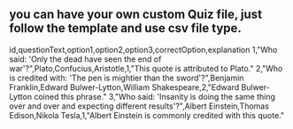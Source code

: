 you can have your own custom Quiz file, just follow the template and use csv file type.
--------------------------------------------------------------------------------------
id,questionText,option1,option2,option3,correctOption,explanation
1,"Who said: 'Only the dead have seen the end of war'?",Plato,Confucius,Aristotle,1,"This quote is attributed to Plato."
2,"Who is credited with: 'The pen is mightier than the sword'?",Benjamin Franklin,Edward Bulwer-Lytton,William Shakespeare,2,"Edward Bulwer-Lytton coined this phrase."
3,"Who said: 'Insanity is doing the same thing over and over and expecting different results'?",Albert Einstein,Thomas Edison,Nikola Tesla,1,"Albert Einstein is commonly credited with this quote."
